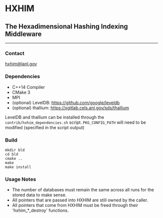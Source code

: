 # HXHIM
## The Hexadimensional Hashing Indexing Middleware
----

### Contact
hxhim@lanl.gov

### Dependencies
* C++14 Compiler
* CMake 3
* MPI
* (optional) LevelDB: https://github.com/google/leveldb
* (optional) thallium: https://xgitlab.cels.anl.gov/sds/thallium

LevelDB and thallium can be installed through the `contrib/hxhim_dependencies.sh` script. `PKG_CONFIG_PATH` will need to be modified (specified in the script output)

### Build
```
mkdir bld
cd bld
cmake ..
make
make install
```

### Usage Notes
* The number of databases must remain the same across all runs for the stored data to make sense.
* All pointers that are passed into HXHIM are still owned by the caller.
* All pointers that come from HXHIM must be freed through their 'hxhim_*_destroy' functions.
